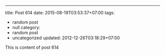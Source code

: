 ---
title: Post 614
date: 2015-08-19T03:53:37+07:00
tags:
  - random post
  - null
category:
  - random post
  - uncategorized
updated: 2012-12-26T03:18:29+07:00

This is content of post 614